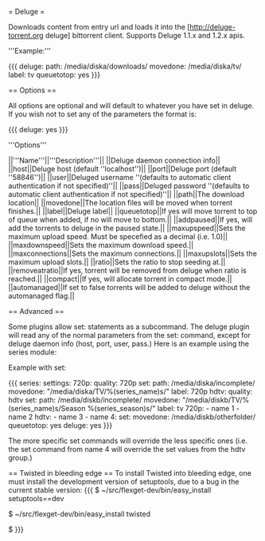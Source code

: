 = Deluge =

Downloads content from entry url and loads it into the [http://deluge-torrent.org deluge] bittorrent client.
Supports Deluge 1.1.x and 1.2.x apis.

'''Example:'''

{{{
deluge:
  path: /media/diska/downloads/
  movedone: /media/diska/tv/
  label: tv
  queuetotop: yes
}}}

== Options ==

All options are optional and will default to whatever you have set in deluge.
If you wish not to set any of the parameters the format is:

{{{
deluge: yes
}}}

'''Options'''

||'''Name'''||'''Description'''||
||Deluge daemon connection info||
||host||Deluge host (default ''localhost'')||
||port||Deluge port (default ''58846'')||
||user||Deluged username ''(defaults to automatic client authentication if not specified)''||
||pass||Deluged password ''(defaults to automatic client authentication if not specified)''||
||path||The download location||
||movedone||The location files will be moved when torrent finishes.||
||label||Deluge label||
||queuetotop||If yes will move torrent to top of queue when added, if no will move to bottom.||
||addpaused||If yes, will add the torrents to deluge in the paused state.||
||maxupspeed||Sets the maximum upload speed. Must be specefied as a decimal (i.e. 1.0)||
||maxdownspeed||Sets the maximum download speed.||
||maxconnections||Sets the maximum connections.||
||maxupslots||Sets the maximum upload slots.||
||ratio||Sets the ratio to stop seeding at.||
||removeatratio||If yes, torrent will be removed from deluge when ratio is reached.||
||compact||If yes, will allocate torrent in compact mode.||
||automanaged||If set to false torrents will be added to deluge without the automanaged flag.||



== Advanced ==

Some plugins allow set: statements as a subcommand.
The deluge plugin will read any of the normal parameters from the set: command, except for deluge daemon info (host, port, user, pass.)
Here is an example using the series module:

Example with set:

{{{
series:
  settings:
    720p:
      quality: 720p
      set:
        path: /media/diska/incomplete/
        movedone: "/media/diska/TV/%(series_name)s/"
        label: 720p
    hdtv:
      quality: hdtv
      set:
        path: /media/diskb/incomplete/
        movedone: "/media/diskb/TV/%(series_name)s/Season %(series_season)s/"
        label: tv
  720p:
    - name 1
    - name 2
  hdtv:
    - name 3
    - name 4:
        set:
          movedone: /media/diskb/otherfolder/
          queuetotop: yes
deluge: yes
}}}

The more specific set commands will override the less specific ones (i.e. the set command from name 4 will override the set values from the hdtv group.)

== Twisted in bleeding edge ==
To install Twisted into bleeding edge, one must install the development version of setuptools, due to a bug in the current stable version:
{{{
$ ~/src/flexget-dev/bin/easy_install setuptools==dev
<snip install output>

$ ~/src/flexget-dev/bin/easy_install twisted
<snip install output>

$
}}}
